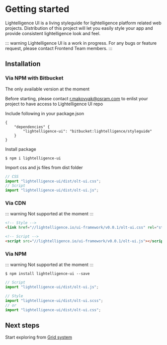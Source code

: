 # Getting started

Lightelligence UI is a living styleguide for lightelligence platform related web projects.
Distribution of this project will let you easily style your app and provide consistent lightelligence look and feel.

::: warning
Lightelligence UI is a work in progress. For any bugs or feature request, please contact Frontend Team members.
:::

## Installation

### Via NPM with Bitbucket

The only available version at the moment

Before starting, please contact r.makovyak@osram.com to enlist your project to have access to Lightelligence UI repo

Include following in your package.json

```
{
    "dependencies" {
        "lightelligence-ui": "bitbucket:lightelligence/styleguide"
    }
}
```

Install package

```
$ npm i lightelligence-ui
```

Import css and js files from dist folder

```javascript
// CSS
import "lightelligence-ui/dist/olt-ui.css";
// Script
import "lightelligence-ui/dist/olt-ui.js";
```

### Via CDN

::: warning
Not supported at the moment
:::

```html
<!-- Style -->
<link href="//lightelligence.io/ui-framework/v0.0.1/olt-ui.css" rel="stylesheet">

<!-- Script -->
<script src="//lightelligence.io/ui-framework/v0.0.1/olt-ui.js"></script>
```

### Via NPM

::: warning
Not supported at the moment
:::

```
$ npm install lightelligence-ui --save
```

```javascript
// Script
import "lightelligence-ui/dist/olt-ui.js";

// Style
import "lightelligence-ui/dist/olt-ui.scss";
// or
import "lightelligence-ui/dist/olt-ui.css";
```

## Next steps

Start exploring from [Grid system](/development/grid-system.html)
